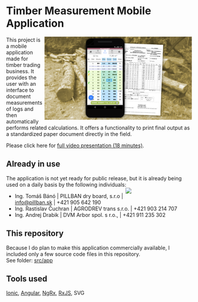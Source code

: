 # Timber Measurement Mobile Application
<img align="right" src="/.doc/thumbnail2.png" width="400"></img>
This project is a mobile application made for timber trading business. It provides the user with an interface to document measurements of logs and then automatically performs related calculations. It offers a functionality to print final output as a standardized paper document directly in the field.

Please click here for [full video presentation (18 minutes)](https://youtu.be/gbvlrAXLbRM).

## Already in use
The application is not yet ready for public release, but it is already being used on a daily basis by the following individuals: <br>
<img align="right" src="https://github.com/MarekDrabik/Timber-Measurement-Mobile-Application/blob/main/.doc/GifDrevar.gif" width="180"></img>
* Ing. Tomáš Bánó | PILLBAN dry board, s.r.o | info@pillban.sk | +421 905 642 190 <br>
* Ing. Rastislav Čuchran | AGRODREV trans s.r.o. | +421 903 214 707 <br>
* Ing. Andrej Drabik | DVM Arbor spol. s r.o., | +421 911 235 302 <br>

## This repository
Because I do plan to make this application commercially available, I included only a few source code files in this repository. <br>
See folder: [src/app](https://github.com/MarekDrabik/Timber-Measurement-Mobile-Application/tree/main/src/app)

## Tools used
[Ionic](https://ionicframework.com/), [Angular](https://angular.io/), [NgRx](https://ngrx.io/), [RxJS](https://rxjs.dev/), SVG
